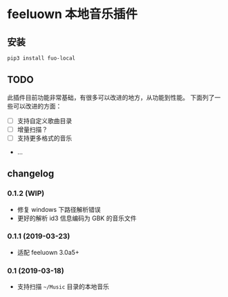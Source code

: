 # feeluown 本地音乐插件

## 安装

```sh
pip3 install fuo-local
```

## TODO

此插件目前功能非常基础，有很多可以改进的地方，从功能到性能。
下面列了一些可以改进的方面：

- [ ] 支持自定义歌曲目录
- [ ] 增量扫描？
- [ ] 支持更多格式的音乐
- ...

## changelog

### 0.1.2 (WIP)
- 修复 windows 下路径解析错误
- 更好的解析 id3 信息编码为 GBK 的音乐文件

### 0.1.1 (2019-03-23)
- 适配 feeluown 3.0a5+

### 0.1 (2019-03-18)
- 支持扫描 `~/Music` 目录的本地音乐
